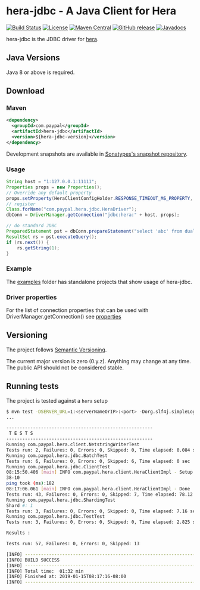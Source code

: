# hera-jdbc - A Java Client for Hera
[![Build Status](https://img.shields.io/travis/com/paypal/hera-jdbc.svg?style=flat-square)](https://travis-ci.com/paypal/hera-jdbc)
[![License](https://img.shields.io/badge/Licence-Apache%202.0-blue.svg?style=flat-square)](http://www.apache.org/licenses/LICENSE-2.0.html)
[![Maven Central](https://img.shields.io/maven-central/v/io.hera/hera-jdbc-core.svg?style=flat-square)](https://search.maven.org/#search%7Cga%7C1%7Cio.hera)
[![GitHub release](https://img.shields.io/github/release/paypal/hera-jdbc.svg?style=flat-square)](https://github.com/paypal/hera-jdbc/releases)
[![Javadocs](http://www.javadoc.io/badge/io/hera/hera-jdbc-core.svg)](http://www.javadoc.io/doc/io/hera/hera-jdbc-core)

hera-jdbc is the JDBC driver for [hera](https://github.com/paypal/hera).

## Java Versions

Java 8 or above is required.

## Download

### Maven
```xml
<dependency>
  <groupId>com.paypal</groupId>
  <artifactId>hera-jdbc</artifactId>
  <version>${hera-jdbc-version}</version>
</dependency>
```

Development snapshots are available in [Sonatypes's snapshot repository](https://oss.sonatype.org/content/repositories/snapshots/paypal/hera).

### Usage

```java
String host = "1:127.0.0.1:11111"; 
Properties props = new Properties();
// Override any default property
props.setProperty(HeraClientConfigHolder.RESPONSE_TIMEOUT_MS_PROPERTY, "3000");
// register
Class.forName("com.paypal.hera.jdbc.HeraDriver");
dbConn = DriverManager.getConnection("jdbc:hera:" + host, props);

// do standard JDBC
PreparedStatement pst = dbConn.prepareStatement("select 'abc' from dual");
ResultSet rs = pst.executeQuery();
if (rs.next()) {
	rs.getString(1);
}
```

### Example

The [examples](examples) folder has standalone projects that show usage of hera-jdbc.

### Driver properties

For the list of connection properties that can be used with DriverManager.getConnection() see [properties](doc/properties.md)

## Versioning

The project follows [Semantic Versioning](http://semver.org/).

The current major version is zero (0.y.z). Anything may change at any time. The public API should not be considered stable.

## Running tests

The project is tested against a `hera` setup

```sh
$ mvn test -DSERVER_URL=1:<serverNameOrIP>:<port> -Dorg.slf4j.simpleLogger.defaultLogLevel=info
...

-------------------------------------------------------
 T E S T S
-------------------------------------------------------
Running com.paypal.hera.client.NetstringWriterTest
Tests run: 2, Failures: 0, Errors: 0, Skipped: 0, Time elapsed: 0.084 sec
Running com.paypal.hera.jdbc.BatchTest
Tests run: 6, Failures: 0, Errors: 0, Skipped: 6, Time elapsed: 0 sec
Running com.paypal.hera.jdbc.ClientTest
08:15:50.406 [main] INFO com.paypal.hera.client.HeraClientImpl - Setup OK
38-10
ping took (ms):182
08:17:06.061 [main] INFO com.paypal.hera.client.HeraClientImpl - Done
Tests run: 43, Failures: 0, Errors: 0, Skipped: 7, Time elapsed: 78.12 sec
Running com.paypal.hera.jdbc.ShardingTest
Shard #: 1
Tests run: 3, Failures: 0, Errors: 0, Skipped: 0, Time elapsed: 7.16 sec
Running com.paypal.hera.jdbc.TestTest
Tests run: 3, Failures: 0, Errors: 0, Skipped: 0, Time elapsed: 2.825 sec

Results :

Tests run: 57, Failures: 0, Errors: 0, Skipped: 13

[INFO] ------------------------------------------------------------------------
[INFO] BUILD SUCCESS
[INFO] ------------------------------------------------------------------------
[INFO] Total time:  01:32 min
[INFO] Finished at: 2019-01-15T08:17:16-08:00
[INFO] ------------------------------------------------------------------------
````


